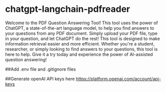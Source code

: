 # chatgpt-langchain-pdfreader
Welcome to the PDF Question Answering Tool! This tool uses the power of ChatGPT, a state-of-the-art language model, to help you find answers to your questions from any PDF document. Simply upload your PDF file, type in your question, and let ChatGPT do the rest! This tool is designed to make information retrieval easier and more efficient. Whether you're a student, researcher, or simply looking to find answers to your questions, this tool is here to help. Give it a try today and experience the power of AI-assisted question answering!

##Add .env file and .gitignore files

##Generate openAI API keys here
https://platform.openai.com/account/api-keys 
